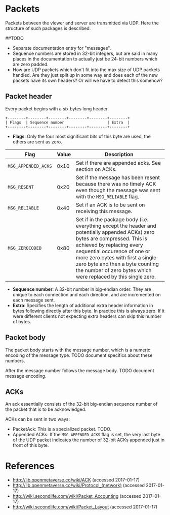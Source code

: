 # Packets
Packets between the viewer and server are transmitted via UDP.
Here the structure of such packages is described.

##TODO
* Separate documentation entry for "messages".
* Sequence numbers are stored in 32-bit integers, but are said in many places in the documentation to actually just be 24-bit numbers which are zero padded.
* How are UDP packets which don't fit into the max size of UDP packets handled. Are they just split up in some way and does each of the new packets have its
  own headers? Or will we have to detect this somehow?

## Packet header
Every packet begins with a six bytes long header.

```
+--------+--------+--------+--------+--------+--------+
| Flags  | Sequence number                   | Extra  |
+--------+--------+--------+--------+--------+--------+
```

* **Flags**: Only the four most significant bits of this byte are used, the others are sent as zero.

| Flag                | Value       | Description |
|---------------------|-------------|-------------|
| `MSG_APPENDED_ACKS` | 0x10        | Set if there are appended acks. See section on ACKs. |
| `MSG_RESENT`        | 0x20        | Set if the message has been resent because there was no timely ACK even though the message was sent with the `MSG_RELIABLE` flag. |
| `MSG_RELIABLE`      | 0x40        | Set if an ACK is to be sent on receiving this message. |
| `MSG_ZEROCODED`     | 0x80        | Set if in the package body (i.e. everything except the header and potentially appended ACKs) zero bytes are compressed. This is achieved by replacing every sequential occurence of one or more zero bytes with first a single zero byte and then a byte counting the number of zero bytes which were replaced by this single zero. |

* **Sequence number**: A 32-bit number in big-endian order. They are unique to each connection and each direction, and are incremented on each message sent.
* **Extra**: Specifies the length of additional extra header information in bytes following directly after this byte. In practice this is always zero. If it were different clients not expecting extra headers can skip this number of bytes.

## Packet body
The packet body starts with the message number, which is a numeric encoding of the message type. TODO document specifics about these numbers.

After the message number follows the message body. TODO document message encoding.

## ACKs
An ack essentially consists of the 32-bit big-endian sequence number of the packet that is to be acknowledged.

ACKs can be sent in two ways:
* PacketAck: This is a specialized packet. TODO.
* Appended ACKs: If the `MSG_APPENDED_ACKS` flag is set, the very last byte of the UDP packet indicates the number of 32-bit ACKs appended just in front of this byte.

# References
* http://lib.openmetaverse.co/wiki/ACK (accessed 2017-01-17)
* http://lib.openmetaverse.co/wiki/Protocol_(network) (accessed 2017-01-17)
* http://wiki.secondlife.com/wiki/Packet_Accounting (accessed 2017-01-17)
* http://wiki.secondlife.com/wiki/Packet_Layout (accessed 2017-01-17)

